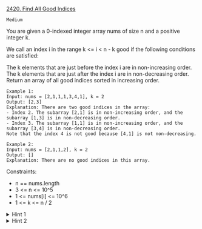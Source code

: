 [2420. Find All Good Indices](https://leetcode.com/problems/find-all-good-indices/)

`Medium`

You are given a 0-indexed integer array nums of size n and a positive integer k.

We call an index i in the range k <= i < n - k good if the following conditions are satisfied:

The k elements that are just before the index i are in non-increasing order.
The k elements that are just after the index i are in non-decreasing order.
Return an array of all good indices sorted in increasing order.

```
Example 1:
Input: nums = [2,1,1,1,3,4,1], k = 2
Output: [2,3]
Explanation: There are two good indices in the array:
- Index 2. The subarray [2,1] is in non-increasing order, and the subarray [1,3] is in non-decreasing order.
- Index 3. The subarray [1,1] is in non-increasing order, and the subarray [3,4] is in non-decreasing order.
Note that the index 4 is not good because [4,1] is not non-decreasing.

Example 2:
Input: nums = [2,1,1,2], k = 2
Output: []
Explanation: There are no good indices in this array.
```

Constraints:

- n == nums.length
- 3 <= n <= 10^5
- 1 <= nums[i] <= 10^6
- 1 <= k <= n / 2

<details>
<summary>Hint 1</summary>

Iterate over all indices i. How do you quickly check the two conditions?
</details>

<details>
<summary>Hint 2</summary>

Precompute for each index whether the conditions are satisfied on the left and the right of the index. You can do that with two iterations, from left to right and right to left.
</details>
